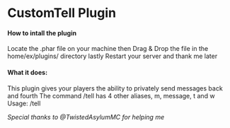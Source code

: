 # CustomTell Plugin


#### How to intall the plugin

Locate the .phar file on your machine
then Drag & Drop the file in the home/ex/plugins/ directory
lastly Restart your server and thank me later

#### What it does:

This plugin gives your players the ability to privately send messages back and fourth The command /tell has 4 other aliases, m, message, t and w Usage: /tell

*Special thanks to @TwistedAsylumMC for helping me*
